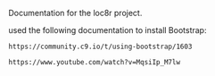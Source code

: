 Documentation for the loc8r project.

used the following documentation to install Bootstrap:

    https://community.c9.io/t/using-bootstrap/1603
    
    https://www.youtube.com/watch?v=MqsiIp_M7lw
    
